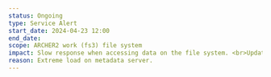 ```yaml
---
status: Ongoing
type: Service Alert
start_date: 2024-04-23 12:00 
end_date: 
scope: ARCHER2 work (fs3) file system 
impact: Slow response when accessing data on the file system. <br>Update 24th April&colon; We are continuing to investigate and our on-site HPE support team have escalated the issue. Darshan IO monitoring has been enabled for all jobs to help identify the issue.
reason: Extreme load on metadata server.
---
```

